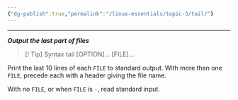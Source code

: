 ```yaml
---
{"dg-publish":true,"permalink":"/linux-essentials/topic-3/tail/"}
---
```


---
___Output the last part of files___

> [! Tip] Syntax
	 tail [OPTION]... [FILE]...


Print the last 10 lines of each `FILE` to standard output.  With more than one `FILE`, precede each with a header giving the file name.

With no `FILE`, or when `FILE` is `-`, read standard input.
